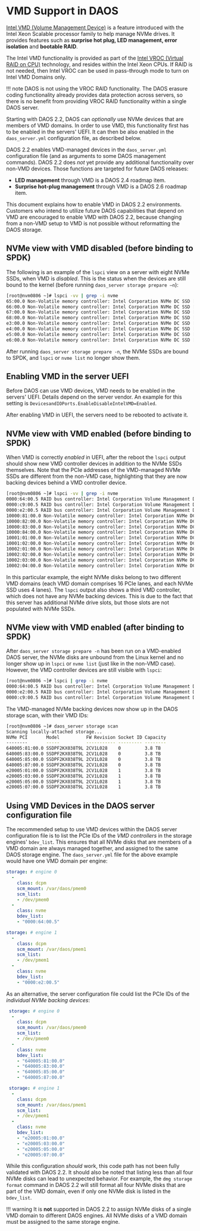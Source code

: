 # VMD Support in DAOS

[Intel VMD (Volume Management Device)](https://www.intel.com/content/www/us/en/architecture-and-technology/intel-volume-management-device-overview.html)
is a feature introduced with the
Intel Xeon Scalable processor family to help manage NVMe drives.
It provides features such as **surprise hot plug, LED management, 
error isolation** and **bootable RAID**.

The Intel VMD functionality is provided as part of the
[Intel VROC (Virtual RAID on CPU)](https://www.intel.com/content/www/us/en/architecture-and-technology/intel-volume-management-device-overview.html)
technology, and resides within the Intel Xeon CPUs.
If RAID is not needed, then Intel VROC can be used in pass-through
mode to turn on Intel VMD Domains only.

!!! note DAOS is not using the VROC RAID functionality.
         The DAOS erasure coding functionality already
         provides data protection across servers, so there is no benefit from
         providing VROC RAID functionality within a single DAOS server.

Starting with DAOS 2.2, DAOS can _optionally_ use NVMe devices that are members
of VMD domains. In order to use VMD, this functionality first has to be enabled
in the servers' UEFI. It can then be also enabled in the `daos_server.yml`
configuration file, as described below.

DAOS 2.2 enables VMD-managed devices in the `daos_server.yml` configuration file
(and as arguments to some DAOS management commands).
DAOS 2.2 does _not_ yet provide any additional functionality
over non-VMD devices. Those functions are targeted for future DAOS releases:
* **LED management** through VMD is a DAOS 2.4 roadmap item.
* **Surprise hot-plug management** through VMD is a DAOS 2.6 roadmap item.

This document explains how to enable VMD in DAOS 2.2 environments.
Customers who intend to utilize future DAOS capabilities that depend on VMD
are encouraged to enable VMD with DAOS 2.2, because changing from a
non-VMD setup to VMD is not possible without reformatting the DAOS storage.


## NVMe view with VMD disabled (before binding to SPDK)

The following is an example of the `lspci` view on a server with eight
NVMe SSDs, when VMD is _disabled_. This is the status when the devices are
still bound to the kernel (before running `daos_server storage prepare –n`):

```bash
[root@nvm0806 ~]# lspci -vv | grep -i nvme
65:00.0 Non-Volatile memory controller: Intel Corporation NVMe DC SSD [3DNAND, Sentinel Rock Controller] (prog-if 02 [NVM Express])
66:00.0 Non-Volatile memory controller: Intel Corporation NVMe DC SSD [3DNAND, Sentinel Rock Controller] (prog-if 02 [NVM Express])
67:00.0 Non-Volatile memory controller: Intel Corporation NVMe DC SSD [3DNAND, Sentinel Rock Controller] (prog-if 02 [NVM Express])
68:00.0 Non-Volatile memory controller: Intel Corporation NVMe DC SSD [3DNAND, Sentinel Rock Controller] (prog-if 02 [NVM Express])
e3:00.0 Non-Volatile memory controller: Intel Corporation NVMe DC SSD [3DNAND, Sentinel Rock Controller] (prog-if 02 [NVM Express])
e4:00.0 Non-Volatile memory controller: Intel Corporation NVMe DC SSD [3DNAND, Sentinel Rock Controller] (prog-if 02 [NVM Express])
e5:00.0 Non-Volatile memory controller: Intel Corporation NVMe DC SSD [3DNAND, Sentinel Rock Controller] (prog-if 02 [NVM Express])
e6:00.0 Non-Volatile memory controller: Intel Corporation NVMe DC SSD [3DNAND, Sentinel Rock Controller] (prog-if 02 [NVM Express])
```

After running `daos_server storage prepare -n`, the NVMe SSDs are bound
to SPDK, and `lspci` or `nvme list` no longer show them.


## Enabling VMD in the server UEFI

Before DAOS can use VMD devices, VMD needs to be enabled in the servers' UEFI.
Details depend on the server vendor.
An example for this setting is `DevicesandIOPorts.EnableDisableIntelVMD=Enabled`.

After enabling VMD in UEFI, the servers need to be rebooted to activate it.


## NVMe view with VMD enabled (before binding to SPDK)

When VMD is correctly _enabled_ in UEFI, after the reboot the `lspci` output
should show new VMD controller devices in addition to the NVMe SSDs themselves.
Note that the PCIe addresses of the VMD-managed NVMe SSDs are different from
the non-VMD case, highlighting that they are now backing devices behind a VMD
controller device.

```bash
[root@nvm0806 ~]# lspci -vv | grep -i nvme
0000:64:00.5 RAID bus controller: Intel Corporation Volume Management Device NVMe RAID Controller (rev 04)
0000:c9:00.5 RAID bus controller: Intel Corporation Volume Management Device NVMe RAID Controller (rev 04)
0000:e2:00.5 RAID bus controller: Intel Corporation Volume Management Device NVMe RAID Controller (rev 04)
10000:81:00.0 Non-Volatile memory controller: Intel Corporation NVMe DC SSD [3DNAND, Sentinel Rock Controller] (prog-if 02 [NVM Express])
10000:82:00.0 Non-Volatile memory controller: Intel Corporation NVMe DC SSD [3DNAND, Sentinel Rock Controller] (prog-if 02 [NVM Express])
10000:83:00.0 Non-Volatile memory controller: Intel Corporation NVMe DC SSD [3DNAND, Sentinel Rock Controller] (prog-if 02 [NVM Express])
10000:84:00.0 Non-Volatile memory controller: Intel Corporation NVMe DC SSD [3DNAND, Sentinel Rock Controller] (prog-if 02 [NVM Express])
10001:01:00.0 Non-Volatile memory controller: Intel Corporation NVMe DC SSD [3DNAND, Sentinel Rock Controller] (prog-if 02 [NVM Express])
10001:02:00.0 Non-Volatile memory controller: Intel Corporation NVMe DC SSD [3DNAND, Sentinel Rock Controller] (prog-if 02 [NVM Express])
10002:01:00.0 Non-Volatile memory controller: Intel Corporation NVMe DC SSD [3DNAND, Sentinel Rock Controller] (prog-if 02 [NVM Express])
10002:02:00.0 Non-Volatile memory controller: Intel Corporation NVMe DC SSD [3DNAND, Sentinel Rock Controller] (prog-if 02 [NVM Express])
10002:03:00.0 Non-Volatile memory controller: Intel Corporation NVMe DC SSD [3DNAND, Sentinel Rock Controller] (prog-if 02 [NVM Express])
10002:04:00.0 Non-Volatile memory controller: Intel Corporation NVMe DC SSD [3DNAND, Sentinel Rock Controller] (prog-if 02 [NVM Express])
```

In this particular example, the eight NVMe disks belong to two different VMD domains
(each VMD domain comprises 16 PCIe lanes, and each NVMe SSD uses 4 lanes).
The `lspci` output also shows a third VMD controller, which does not have
any NVMe backing devices. This is due to the fact that this server has
additional NVMe drive slots, but those slots are not populated with NVMe SSDs.


## NVMe view with VMD enabled (after binding to SPDK)

After `daos_server storage prepare -n` has been run on a VMD-enabled DAOS server,
the NVMe disks are unbound from the Linux kernel and no longer show up in `lspci` or
`nvme list` (just like in the non-VMD case).
However, the VMD controller devices are still visible with `lspci`:

```bash
[root@nvm0806 ~]# lspci | grep -i nvme
0000:64:00.5 RAID bus controller: Intel Corporation Volume Management Device NVMe RAID Controller (rev 07)
0000:e2:00.5 RAID bus controller: Intel Corporation Volume Management Device NVMe RAID Controller (rev 07)
0000:c9:00.5 RAID bus controller: Intel Corporation Volume Management Device NVMe RAID Controller (rev 07)
```

The VMD-managed NVMe backing devices now show up in the DAOS storage scan, with their VMD IDs:

```bash
[root@nvm0806 ~]# daos_server storage scan
Scanning locally-attached storage...
NVMe PCI       Model          FW Revision Socket ID Capacity
--------       -----          ----------- --------- --------
640005:81:00.0 SSDPF2KX038T9L 2CV1L028    0         3.8 TB
640005:83:00.0 SSDPF2KX038T9L 2CV1L028    0         3.8 TB
640005:85:00.0 SSDPF2KX038T9L 2CV1L028    0         3.8 TB
640005:87:00.0 SSDPF2KX038T9L 2CV1L028    0         3.8 TB
e20005:01:00.0 SSDPF2KX038T9L 2CV1L028    1         3.8 TB
e20005:03:00.0 SSDPF2KX038T9L 2CV1L028    1         3.8 TB
e20005:05:00.0 SSDPF2KX038T9L 2CV1L028    1         3.8 TB
e20005:07:00.0 SSDPF2KX038T9L 2CV1L028    1         3.8 TB
```


## Using VMD Devices in the DAOS server configuration file

The recommended setup to use VMD devices within the DAOS server configuration file
is to list the PCIe IDs of the _VMD controllers_ in the storage engines' `bdev_list`.
This ensures that all NVMe disks that are members of a VMD domain are always 
managed together, and assigned to the same DAOS storage engine.
The `daos_server.yml` file for the above example would have one VMD domain per engine:

```yaml
storage: # engine 0
  -
    class: dcpm
    scm_mount: /var/daos/pmem0
    scm_list:
    - /dev/pmem0
  -
    class: nvme
    bdev_list:
    - "0000:64:00.5"

storage: # engine 1
  -
    class: dcpm
    scm_mount: /var/daos/pmem1
    scm_list:
    - /dev/pmem1
  -
    class: nvme
    bdev_list:
    - "0000:e2:00.5"
```

As an alternative, the server configuration file could list the PCIe IDs of the 
_individual NVMe backing devices_:

```yaml
 storage: # engine 0
  -
    class: dcpm
    scm_mount: /var/daos/pmem0
    scm_list:
    - /dev/pmem0
  -
    class: nvme
    bdev_list:
    - "640005:81:00.0"
    - "640005:83:00.0"
    - "640005:85:00.0"
    - "640005:87:00.0"

 storage: # engine 1
  -
    class: dcpm
    scm_mount: /var/daos/pmem1
    scm_list:
    - /dev/pmem1
  -
    class: nvme
    bdev_list:
    - "e20005:01:00.0"
    - "e20005:03:00.0"
    - "e20005:05:00.0"
    - "e20005:07:00.0"
```

While this configuration _should_ work, this code path has not been fully validated with DAOS 2.2.
It should also be noted that listing less than all four NVMe disks can lead to unexpected
behavior. For example, the `dmg storage format` command in DAOS 2.2 will still format
all four NVMe disks that are part of the VMD domain, even if only one NVMe disk is listed
in the `bdev_list`.

!!! warning It is **not** supported in DAOS 2.2 to assign NVMe disks of a single VMD domain to different
            DAOS engines. All NVMe disks of a VMD domain must be assigned to the same storage engine.


